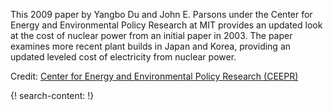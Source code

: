 

This 2009 paper by Yangbo Du and John E. Parsons under the Center for Energy and Environmental Policy Research at MIT provides an updated look at the cost of nuclear power from an initial paper in 2003. The paper examines more recent plant builds in Japan and Korea, providing an updated leveled cost of electricity from nuclear power.

Credit: [Center for Energy and Environmental Policy Research (CEEPR)](hhttp://ceepr.mit.edu/)

{! search-content: !}

